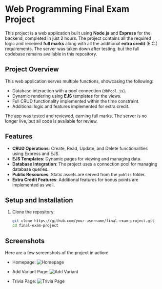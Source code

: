 # Web Programming Final Exam Project

This project is a web application built using **Node.js** and **Express** for the backend, completed in just 2 hours. The project contains all the required logic and received **full marks** along with all the additional **extra credit** (E.C.) requirements. The server was taken down after testing, but the full codebase remains available in this repository.


## Project Overview

This web application serves multiple functions, showcasing the following:
- Database interaction with a pool connection (`dbPool.js`).
- Dynamic rendering using **EJS** templates for the views.
- Full CRUD functionality implemented within the time constraint.
- Additional logic and features implemented for extra credit.

The app was tested and reviewed, earning full marks. The server is no longer live, but all code is available for review.

## Features
- **CRUD Operations**: Create, Read, Update, and Delete functionalities using Express and EJS.
- **EJS Templates**: Dynamic pages for viewing and managing data.
- **Database Integration**: The project uses a connection pool for managing database queries.
- **Public Resources**: Static assets are served from the `public` folder.
- **Extra Credit Features**: Additional features for bonus points are implemented as well.

## Setup and Installation

1. Clone the repository:
   ```bash
   git clone https://github.com/your-username/final-exam-project.git
   cd final-exam-project
## Screenshots

Here are a few screenshots of the project in action:

- Homepage:
  ![Homepage](https://drive.google.com/uc?export=view&id=1RIPbtMENyg8fK0fHxyz_D3U2_HWNSvka)

- Add Variant Page:
  ![Add Variant](https://drive.google.com/uc?export=view&id=1joJEPczkzsdQp_MW0qgv7yZjMmKkWRTc)

- Trivia Page:
  ![Trivia Page](https://drive.google.com/uc?export=view&id=1WZs1xL0qjHtqNyDG_Ig_K_0Pwm82nu9x)
